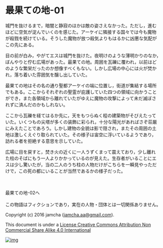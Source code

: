 # 最果ての地-01

城門を抜けるまで，暗闇と静寂のほかは敵の姿さえなかった。ただし，進む  
ほどに空気が淀んでいくのを感じた。アーケイに隣接する国々では今も魔物  
が殺戮を続けている。そうした魔物が放つ殺気よりもはるかに凶悪な気配が  
この先にある。  

目の前が白み，やがてエスは城門を抜けた。夜明けのような薄明かりのなか，  
ぼんやりと佇む広場があった。最果ての地。周囲を瓦礫に覆われ，以前はど  
のような繁栄だったのか想像すべくもない。しかし広場の中心には火が焚か  
れ，落ち着いた雰囲気を醸し出していた。  

最果ての地はその名の通り聖都アーケイの端に位置し，街道が集結する場所  
でもある。ここからそれぞれの聖霊が庇護していた四つの領域に向かうこと  
ができ，また各領域から離れていたがゆえに魔物の攻撃によって未だ滅ぼさ  
れずに済んだのかもしれない。  

ここから瓦礫を経てはるか先に，天をもつらぬく程の建築物がそびえたって  
いた。いくつもの尖塔が多くの装飾に彩られ，十分な陽光があればさぞ荘厳  
にみえたことであろう。しかし建物の全貌は影で隠され，またその周囲の土  
地は激しくえぐり取られていた。その様子は宙空に浮いているようであり，  
訪れる者を拒絶する意思を示していた。  

広場に目を戻すと，焚き火の近くに一人うずくまって震えており，少し離れ  
た柱のそばにもう一人よりかかっているのが見えた。生存者がいることにエ  
スは少し驚いたが，当の二人のうち柱の人物だけがこちらを一瞬見やっただ  
けで，この死の都にいることが当然であるかの様子だった。  

<br>  
<br>  
最果ての地-02へ  

<br>  
<br>  
この物語はフィクションであり，実在の人物・団体とは一切関係ありません。  

Copyright (c) 2016 jamcha (jamcha.aa@gmail.com).  

This document is under a [License Creative Commons Attribution Non Commercial Share Alike 4.0 International](http://creativecommons.org/licenses/by-nc-sa/4.0/deed)  

[![img](http://i.creativecommons.org/l/by-nc-sa/3.0/80x15.png)](http://creativecommons.org/licenses/by-nc-sa/4.0/deed)